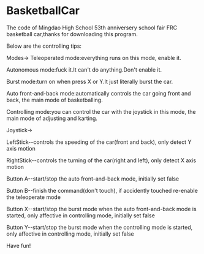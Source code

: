 # BasketballCar
The code of Mingdao High School 53th anniversery school fair FRC basketball car,thanks for downloading this program.

Below are the controlling tips:

Modes->
Teleoperated mode:everything runs on this mode, enable it.

Autonomous mode:fuck it.It can't do anything.Don't enable it.

Burst mode:turn on when press X or Y.It just literally burst the car.

Auto front-and-back mode:automatically controls the car going front and back, the main mode of basketballing.

Controlling mode:you can control the car with the joystick in this mode, the main mode of adjusting and karting.



Joystick->

LeftStick--controls the speeding of the car(front and back), only detect Y axis motion

RightStick--controls the turning of the car(right and left), only detect X axis motion

Button A--start/stop the auto front-and-back mode, initially set false

Button B--finish the command(don't touch), if accidently touched re-enable the teleoperate mode

Button X--start/stop the burst mode when the auto front-and-back mode is started, only affective in controlling mode, initially set false

Button Y--start/stop the burst mode when the controlling mode is started, only affective in controlling mode, initially set false

Have fun!
